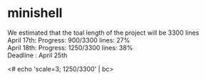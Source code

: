 # minishell

We estimated that the toal length of the project will be 3300 lines  
April 17th: Progress: 900/3300 lines: 27%  
April 18th: Progress: 1250/3300 lines: 38%  
Deadline : April 25th  

<# echo 'scale=3; 1250/3300' | bc>
